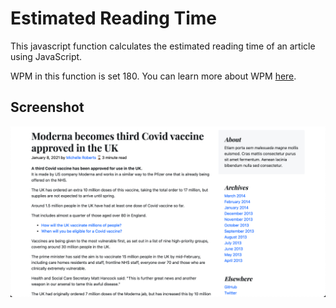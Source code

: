 # Estimated Reading Time
This javascript function calculates the estimated reading time of an article using JavaScript.

WPM in this function is set 180. You can learn more about WPM <a href="https://en.wikipedia.org/wiki/Words_per_minute" target="_blank">here</a>.

## Screenshot

![picture](screenshot.png)